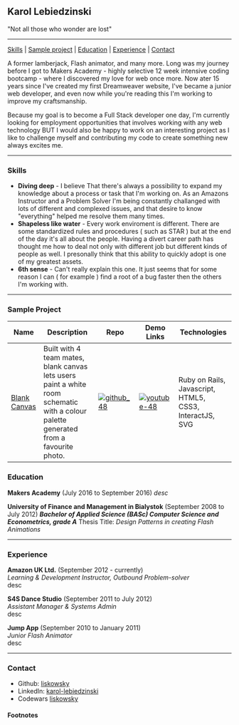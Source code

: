 ## Karol Lebiedzinski

"Not all those who wonder are lost"
***
[Skills](#skills) | [Sample project](#project) | [Education](#education) | [Experience](#experience) | [Contact](#contact)

A former lamberjack, Flash animator, and many more. Long was my journey before I got to Makers Academy - highly selective 12 week intensive coding bootcamp - where I discovered my love for web once more. Now ater 15 years since I've created my first Dreamweaver website, I've became a junior web developer, and even now while you're reading this I'm working to improve my craftsmanship.

Because my goal is to become a Full Stack developer one day, I'm currently looking for employment opportunities that involves working with any web technology BUT I would also be happy to work on an interesting project as I like to challenge myself and contributing my code to create something new always excites me.

***

### <a name="skills">Skills</a>

- **Diving deep** - I believe That there's always a possibility to expand my knowledge about a process or task that I'm working on. As an Amazons Instructor and a Problem Solver I'm being constantly challanged with lots of different and complexed issues, and that desire to know "everything" helped me resolve them many times.
- **Shapeless like water** - Every work enviroment is different. There are some standardized rules and procedures ( such as STAR ) but at the end of the day it's all about the people. Having a divert career path has thought me how to deal not only with different job but different kinds of people as well. I presonally think that this ability to quickly adopt is one of my greatest assets.
- **6th sense** - Can't really explain this one. It just seems that for some reason I can ( for example ) find a root of a bug faster then the others I'm working with.

***

### <a name="project">Sample Project</a>
Name | Description | Repo | Demo Links | Technologies
--- | --- | --- | --- | ---
[Blank Canvas][1] | Built with 4 team mates, blank canvas lets users paint a white room schematic with a colour palette generated from a favourite photo. | [![github_48](https://cloud.githubusercontent.com/assets/12953472/18687862/de8df31e-7f79-11e6-937c-f20c0e0ee2b4.png)][1] | [![youtube-48](https://cloud.githubusercontent.com/assets/12953472/18688443/6021e65e-7f7c-11e6-9479-6ad58e3ab834.png)][2] | Ruby on Rails, Javascript, HTML5, CSS3, InteractJS, SVG


### <a name="skills">Education</a>

**Makers Academy** (July 2016 to September 2016)
*desc*

**University of Finance and Management in Bialystok** (September 2008 to July 2012)
***Bachelor of Applied Science (BASc) Computer Science and Econometrics, grade A***
Thesis Title: *Design Patterns in creating Flash Animations*

***

### <a name="experience">Experience</a>

**Amazon UK Ltd.** (September 2012 - currently)    
*Learning & Development Instructor, Outbound Problem-solver*   
desc

**S4S Dance Studio** (September 2011 to July 2012)   
*Assistant Manager & Systems Admin*  
desc

**Jump App** (September 2010 to January 2011)   
*Junior Flash Animator*  
desc

***

### <a name="contact">Contact</a>
- Github: [liskowsky](https://github.com/liskowsky)
- LinkedIn: [karol-lebiedzinski](www.linkedin.com/in/karol-lebiedzinski)
- Codewars [liskowsky](http://www.codewars.com/users/liskowsky)

#### Footnotes

[1]: https://github.com/hannako/blank_canvas
[2]: https://vimeo.com/183908628
